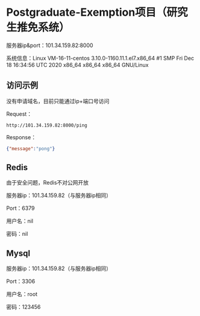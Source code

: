 # Postgraduate-Exemption项目（研究生推免系统）

服务器ip&port：101.34.159.82:8000

系统信息：Linux VM-16-11-centos 3.10.0-1160.11.1.el7.x86_64 #1 SMP Fri Dec 18 16:34:56 UTC 2020 x86_64 x86_64 x86_64 GNU/Linux

## 访问示例

没有申请域名，目前只能通过ip+端口号访问

Request：

```
http://101.34.159.82:8000/ping
```

Response：

```json
{"message":"pong"}
```





## Redis
由于安全问题，Redis不对公网开放

服务器ip：101.34.159.82（与服务器ip相同）

Port：6379

用户名：nil

密码：nil



## Mysql

服务器ip：101.34.159.82（与服务器ip相同）

Port：3306

用户名：root

密码：123456